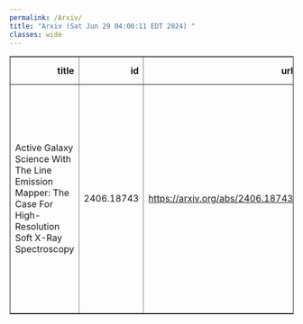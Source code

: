 ```yaml
---
permalink: /Arxiv/
title: "Arxiv (Sat Jun 29 04:00:11 EDT 2024) "
classes: wide
---
```

<table border="1" class="dataframe">
  <thead>
    <tr style="text-align: right;">
      <th>title</th>
      <th>id</th>
      <th>url</th>
      <th>authors</th>
      <th>Local Authors</th>
    </tr>
  </thead>
  <tbody>
    <tr>
      <td>Active Galaxy Science With The Line Emission Mapper: The Case For   High-Resolution Soft X-Ray Spectroscopy</td>
      <td>2406.18743</td>
      <td><a href="https://arxiv.org/abs/2406.18743" target="_blank">https://arxiv.org/abs/2406.18743</a></td>
      <td>Kimberly A. Weaver, Jenna M. Cann, Ryan W. Pfeifle, Malgorzata Sobolewska, Ciro Pinto, Mojegan Azadi, Delphine Porquet, Priyanka Chakraborty, Daniele Rogantini, Gerrit Schellenberger, Ryan Tanner, Simona Mei, Akos Bogdan, Dustin Nguyen</td>
      <td>Dustin Nguyen</td>
    </tr>
  </tbody>
</table>